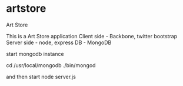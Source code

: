 artstore
========

Art Store

This is a Art Store application Client side - Backbone, twitter bootstrap Server side - node, express DB - MongoDB

start mongodb instance

cd /usr/local/mongodb 
./bin/mongod

and then start node server.js 